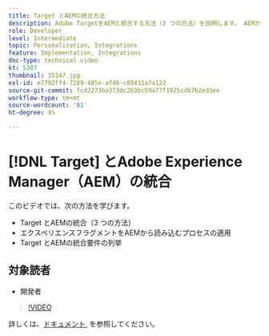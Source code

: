 ```yaml
---
title: Target とAEMの統合方法
description: Adobe TargetをAEMと統合する方法（3 つの方法）を説明します。 AEMからエクスペリエンスフラグメントを読み込むプロセスを適用する方法を説明します。 Adobe TargetとAEMの統合要件について理解します。
role: Developer
level: Intermediate
topic: Personalization, Integrations
feature: Implementation, Integrations
doc-type: technical video
kt: 5387
thumbnail: 35147.jpg
exl-id: e7792ff4-7289-485e-af46-c89431a7a122
source-git-commit: fcd2273ba373dc2b3bc59a77f1925cdb7b2ed3ee
workflow-type: tm+mt
source-wordcount: '81'
ht-degree: 9%

---
```


# [!DNL Target] とAdobe Experience Manager（AEM）の統合

このビデオでは、次の方法を学びます。

* Target とAEMの統合（3 つの方法）
* エクスペリエンスフラグメントをAEMから読み込むプロセスの適用
* Target とAEMの統合要件の列挙

## 対象読者

* 開発者

>[!VIDEO](https://video.tv.adobe.com/v/35147/?quality=12)

詳しくは、[&#x200B; ドキュメント &#x200B;](https://experienceleague.adobe.com/docs/target/using/experiences/offers/aem-experience-fragments.html?lang=ja) を参照してください。
